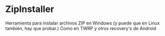 # ZipInstaller
Herramienta para instalar archivos ZIP en Windows (y puede que en Linux también, hay que probar.) Como en TWRP y otros recovery's de Android
